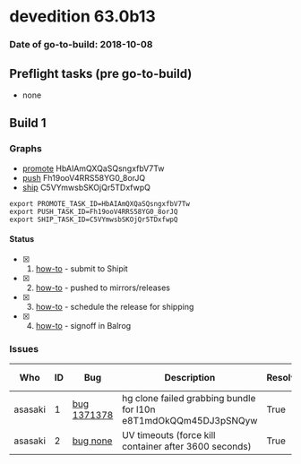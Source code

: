 # devedition 63.0b13

### Date of go-to-build: 2018-10-08

## Preflight tasks (pre go-to-build)
- none

## Build 1  

### Graphs
* [promote](https://tools.taskcluster.net/push-inspector/#/HbAIAmQXQaSQsngxfbV7Tw) HbAIAmQXQaSQsngxfbV7Tw
* [push](https://tools.taskcluster.net/push-inspector/#/Fh19ooV4RRS58YG0_8orJQ) Fh19ooV4RRS58YG0_8orJQ
* [ship](https://tools.taskcluster.net/push-inspector/#/C5VYmwsbSKOjQr5TDxfwpQ) C5VYmwsbSKOjQr5TDxfwpQ
```
export PROMOTE_TASK_ID=HbAIAmQXQaSQsngxfbV7Tw
export PUSH_TASK_ID=Fh19ooV4RRS58YG0_8orJQ
export SHIP_TASK_ID=C5VYmwsbSKOjQr5TDxfwpQ
```


#### Status
- [x] 1.  [how-to](https://wiki.mozilla.org/Release:Release_Automation_on_Mercurial:Starting_a_Release#Submit_to_Ship_It)  - submit to Shipit
- [x] 2.  [how-to](https://github.com/mozilla-releng/releasewarrior-2.0/blob/master/docs/release-promotion/desktop/howto.md#push-artifacts-to-releases-directory)  - pushed to mirrors/releases
- [x] 3.  [how-to](https://github.com/mozilla-releng/releasewarrior-2.0/blob/master/docs/release-promotion/desktop/howto.md#ship-the-release)  - schedule the release for shipping
- [x] 4.  [how-to](https://github.com/mozilla-releng/releasewarrior-2.0/blob/master/docs/release-promotion/desktop/howto.md#obtain-sign-offs-for-changes)  - signoff in Balrog

### Issues
| Who                 | ID               | Bug                                                                 | Description                | Resolved                | Future Threat                |
| ------------------- | ---------------- | ------------------------------------------------------------------- | -------------------------- | ----------------------- | ---------------------------- |
| asasaki  | 1 | [bug 1371378](https://bugzil.la/1371378)        | hg clone failed grabbing bundle for l10n e8T1mdOkQQm45DJ3pSNQyw | True | True |
| asasaki  | 2 | [bug none](https://bugzil.la/none)        | UV timeouts (force kill container after 3600 seconds) | True | True |


